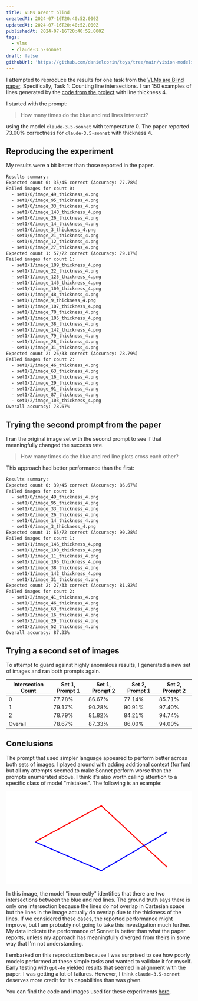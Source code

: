 ```yaml
---
title: VLMs aren't blind
createdAt: 2024-07-16T20:40:52.000Z
updatedAt: 2024-07-16T20:40:52.000Z
publishedAt: 2024-07-16T20:40:52.000Z
tags:
  - vlms
  - claude-3.5-sonnet
draft: false
githubUrl: 'https://github.com/danielcorin/toys/tree/main/vision-models-arent-blind'
---
```


I attempted to reproduce the results for one task from the [VLMs are Blind paper](https://vlmsareblind.github.io/).
Specifically, Task 1: Counting line intersections.
I ran 150 examples of lines generated by the [code from the project](https://github.com/anguyen8/vision-llms-are-blind/blob/9414e9ca6d81b8038d30eef0ac2195bba5c6d55c/src/LineIntersection/GenerateSamples.ipynb) with line thickness 4.

I started with the prompt:

> How many times do the blue and red lines intersect?

using the model `claude-3.5-sonnet` with temperature 0.
The paper reported 73.00% correctness for `claude-3.5-sonnet` with thickness 4.

## Reproducing the experiment

My results were a bit better than those reported in the paper.

```text
Results summary:
Expected count 0: 35/45 correct (Accuracy: 77.78%)
Failed images for count 0:
  - set1/0/image_49_thickness_4.png
  - set1/0/image_95_thickness_4.png
  - set1/0/image_33_thickness_4.png
  - set1/0/image_140_thickness_4.png
  - set1/0/image_26_thickness_4.png
  - set1/0/image_14_thickness_4.png
  - set1/0/image_3_thickness_4.png
  - set1/0/image_21_thickness_4.png
  - set1/0/image_12_thickness_4.png
  - set1/0/image_27_thickness_4.png
Expected count 1: 57/72 correct (Accuracy: 79.17%)
Failed images for count 1:
  - set1/1/image_109_thickness_4.png
  - set1/1/image_22_thickness_4.png
  - set1/1/image_125_thickness_4.png
  - set1/1/image_146_thickness_4.png
  - set1/1/image_100_thickness_4.png
  - set1/1/image_48_thickness_4.png
  - set1/1/image_9_thickness_4.png
  - set1/1/image_107_thickness_4.png
  - set1/1/image_70_thickness_4.png
  - set1/1/image_105_thickness_4.png
  - set1/1/image_38_thickness_4.png
  - set1/1/image_142_thickness_4.png
  - set1/1/image_79_thickness_4.png
  - set1/1/image_28_thickness_4.png
  - set1/1/image_31_thickness_4.png
Expected count 2: 26/33 correct (Accuracy: 78.79%)
Failed images for count 2:
  - set1/2/image_46_thickness_4.png
  - set1/2/image_63_thickness_4.png
  - set1/2/image_16_thickness_4.png
  - set1/2/image_29_thickness_4.png
  - set1/2/image_91_thickness_4.png
  - set1/2/image_87_thickness_4.png
  - set1/2/image_103_thickness_4.png
Overall accuracy: 78.67%
```

## Trying the second prompt from the paper

I ran the original image set with the second prompt to see if that meaningfully changed the success rate.

> How many times do the blue and red line plots cross each other?

This approach had better performance than the first:

```text
Results summary:
Expected count 0: 39/45 correct (Accuracy: 86.67%)
Failed images for count 0:
  - set1/0/image_49_thickness_4.png
  - set1/0/image_95_thickness_4.png
  - set1/0/image_33_thickness_4.png
  - set1/0/image_26_thickness_4.png
  - set1/0/image_14_thickness_4.png
  - set1/0/image_3_thickness_4.png
Expected count 1: 65/72 correct (Accuracy: 90.28%)
Failed images for count 1:
  - set1/1/image_146_thickness_4.png
  - set1/1/image_100_thickness_4.png
  - set1/1/image_11_thickness_4.png
  - set1/1/image_105_thickness_4.png
  - set1/1/image_38_thickness_4.png
  - set1/1/image_142_thickness_4.png
  - set1/1/image_31_thickness_4.png
Expected count 2: 27/33 correct (Accuracy: 81.82%)
Failed images for count 2:
  - set1/2/image_41_thickness_4.png
  - set1/2/image_46_thickness_4.png
  - set1/2/image_63_thickness_4.png
  - set1/2/image_16_thickness_4.png
  - set1/2/image_29_thickness_4.png
  - set1/2/image_52_thickness_4.png
Overall accuracy: 87.33%
```

## Trying a second set of images

To attempt to guard against highly anomalous results, I generated a new set of images and ran both prompts again.

| Intersection Count | Set 1, Prompt 1 | Set 1, Prompt 2 | Set 2, Prompt 1 | Set 2, Prompt 2 |
| ------------------ | --------------- | --------------- | --------------- | --------------- |
| 0                  | 77.78%          | 86.67%          | 77.14%          | 85.71%          |
| 1                  | 79.17%          | 90.28%          | 90.91%          | 97.40%          |
| 2                  | 78.79%          | 81.82%          | 84.21%          | 94.74%          |
| Overall            | 78.67%          | 87.33%          | 86.00%          | 94.00%          |

## Conclusions

The prompt that used simpler language appeared to perform better across both sets of images.
I played around with adding additional context (for fun) but all my attempts seemed to make Sonnet perform worse than the prompts enumerated above.
I think it's also worth calling attention to a specific class of model "mistakes".
The following is an example:

![Example of a model "mistake" in counting line intersections](images/vlms-arent-blind-example.png)

In this image, the model "incorrectly" identifies that there are two intersections between the blue and red lines.
The ground truth says there is only one intersection because the lines do not overlap in Cartesian space but the lines in the image actually do overlap due to the thickness of the lines.
If we considered these cases, the reported performance might improve, but I am probably not going to take this investigation much further.
My data indicate the performance of Sonnet is better than what the paper reports, unless my approach has meaningfully diverged from theirs in some way that I'm not understanding.

I embarked on this reproduction because I was surprised to see how poorly models performed at these simple tasks and wanted to validate it for myself.
Early testing with `gpt-4o` yielded results that seemed in alignment with the paper.
I was getting a lot of failures.
However, I think `claude-3.5-sonnet` deserves more credit for its capabilities than was given.

You can find the code and images used for these experiments [here](https://github.com/danielcorin/toys/tree/main/vision-models-arent-blind).

